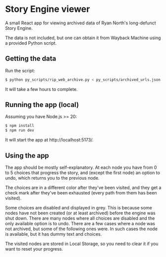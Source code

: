 # Story Engine viewer

A small React app for viewing archived data of Ryan North's long-defunct Story Engine.

The data is not included, but one can obtain it from Wayback Machine using a provided Python script.

## Getting the data

Run the script:

```bash
$ python py_scripts/rip_web_archive.py < py_scripts/archived_urls.json > public/story_engine.json
```

It will take a few hours to complete.

## Running the app (local)

Assuming you have Node.js >= 20:

```bash
$ npm install
$ npm run dev
```

It will start the app at http://localhost:5173/.

## Using the app

The app should be mostly self-explanatory. At each node you have from 0 to 5 choices that progress the story, and (except the first node) an option to undo, which returns you to the previous node.

The choices are in a different color after they've been visited, and they get a check mark after they've been exhausted (every path from them has been visited).

Some choices are disabled and displayed in grey. This is because some nodes have not been created (or at least archived) before the engine was shut down. There are many nodes where all choices are disabled and the only available option is to undo. There are a few cases where a node was not archived, but some of the following ones were. In such cases the node is available, but it has dummy text and choices.

The visited nodes are stored in Local Storage, so you need to clear it if you want to reset your progress.
